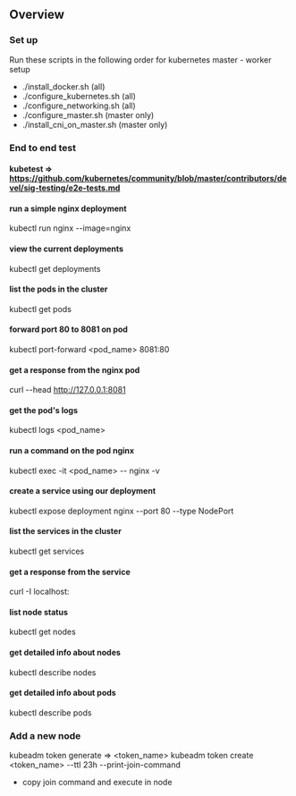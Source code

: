 ## Overview

### Set up
Run these scripts in the following order for kubernetes master - worker setup

- ./install_docker.sh (all)
- ./configure_kubernetes.sh (all)
- ./configure_networking.sh (all)
- ./configure_master.sh (master only)
- ./install_cni_on_master.sh (master only)

### End to end test

#### kubetest => https://github.com/kubernetes/community/blob/master/contributors/devel/sig-testing/e2e-tests.md

#### run a simple nginx deployment
kubectl run nginx --image=nginx

#### view the current deployments
kubectl get deployments

#### list the pods in the cluster
kubectl get pods

#### forward port 80 to 8081 on pod
kubectl port-forward <pod_name> 8081:80

#### get a response from the nginx pod
curl --head http://127.0.0.1:8081

#### get the pod's logs
kubectl logs <pod_name>

#### run a command on the pod nginx
kubectl exec -it <pod_name> -- nginx -v

#### create a service using our deployment
kubectl expose deployment nginx --port 80 --type NodePort

#### list the services in the cluster
kubectl get services

#### get a response from the service
curl -I localhost:<node port>

#### list node status
kubectl get nodes

#### get detailed info about nodes
kubectl describe nodes

#### get detailed info about pods
kubectl describe pods

### Add a new node
kubeadm token generate => <token_name>
kubeadm token create <token_name> --ttl 23h --print-join-command
- copy join command and execute in node
